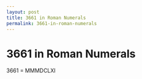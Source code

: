 ```yaml
---
layout: post
title: 3661 in Roman Numerals
permalink: 3661-in-roman-numerals
---
```


# 3661 in Roman Numerals

3661 = MMMDCLXI
